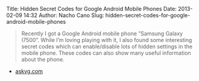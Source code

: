 Title: Hidden Secret Codes for Google Android Mobile Phones
Date: 2013-02-09 14:32
Author: Nacho Cano
Slug: hidden-secret-codes-for-google-android-mobile-phones

> Recently I got a Google Android mobile phone ”Samsung Galaxy I7500”.
> While I’m loving playing with it, I also found some interesting secret
> codes which can enable/disable lots of hidden settings in the mobile
> phone. These codes can also show many useful information about the
> phone.

- [askvg.com][]

  [askvg.com]: http://www.askvg.com/google-android-hidden-secret-codes/
    "Hidden Secret Codes for Google Android Mobile Phones"
